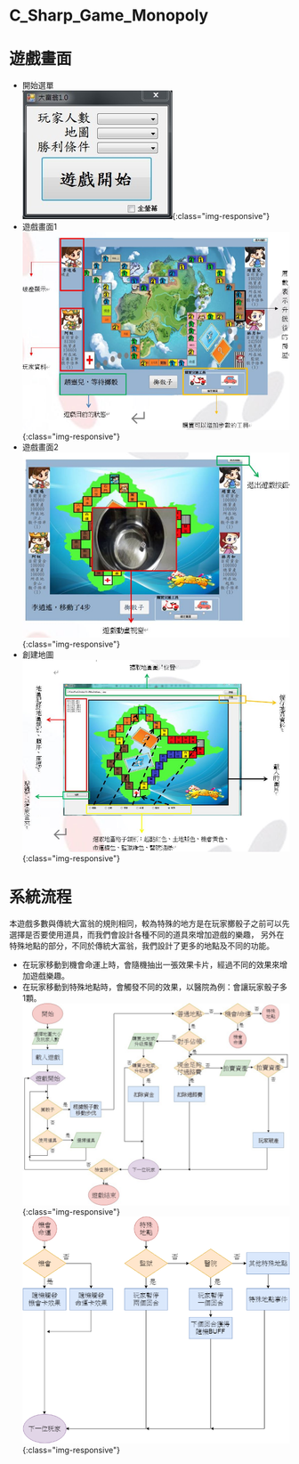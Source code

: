 # C_Sharp_Game_Monopoly
# 遊戲畫面
  * 開始選單  
    ![Image](https://github.com/liti2891/C_Sharp_Game_Monopoly/blob/main/game%20menu.jpg){:class="img-responsive"}
  * 遊戲畫面1  
    ![Image](https://github.com/liti2891/C_Sharp_Game_Monopoly/blob/main/game1.JPG){:class="img-responsive"}
  * 遊戲畫面2  
    ![Image](https://github.com/liti2891/C_Sharp_Game_Monopoly/blob/main/game2.JPG){:class="img-responsive"}
  * 創建地圖  
    ![Image](https://github.com/liti2891/C_Sharp_Game_Monopoly/blob/main/map%20generation.JPG){:class="img-responsive"}

# 系統流程  
本遊戲多數與傳統大富翁的規則相同，較為特殊的地方是在玩家擲骰子之前可以先選擇是否要使用道具，而我們會設計各種不同的道具來增加遊戲的樂趣，
另外在特殊地點的部分，不同於傳統大富翁，我們設計了更多的地點及不同的功能。
* 在玩家移動到機會命運上時，會隨機抽出一張效果卡片，經過不同的效果來增加遊戲樂趣。
* 在玩家移動到特殊地點時，會觸發不同的效果，以醫院為例：會讓玩家骰子多1顆。  
![Image](https://github.com/liti2891/C_Sharp_Game_Monopoly/blob/main/process%20chart1.png){:class="img-responsive"}
![Image](https://github.com/liti2891/C_Sharp_Game_Monopoly/blob/main/process%20chart2.png){:class="img-responsive"}

